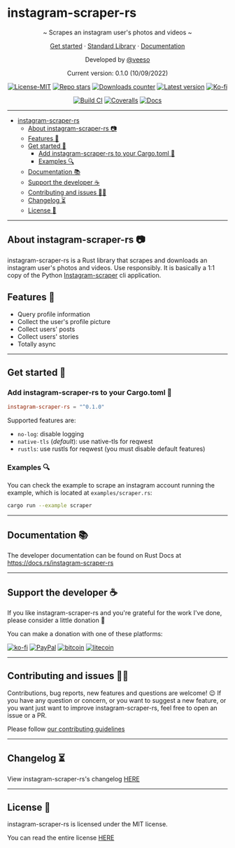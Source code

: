# instagram-scraper-rs

<p align="center">~ Scrapes an instagram user's photos and videos ~</p>
<p align="center">
  <a href="#get-started-">Get started</a>
  ·
  <a href="https://github.com/veeso/instagram-scraper-rs-stdlib" target="_blank">Standard Library</a>
  ·
  <a href="https://docs.rs/instagram-scraper-rs" target="_blank">Documentation</a>
</p>

<p align="center">Developed by <a href="https://veeso.github.io/" target="_blank">@veeso</a></p>
<p align="center">Current version: 0.1.0 (10/09/2022)</p>

<p align="center">
  <a href="https://opensource.org/licenses/MIT"
    ><img
      src="https://img.shields.io/badge/License-MIT-teal.svg"
      alt="License-MIT"
  /></a>
  <a href="https://github.com/veeso/instagram-scraper-rs/stargazers"
    ><img
      src="https://img.shields.io/github/stars/veeso/instagram-scraper-rs.svg"
      alt="Repo stars"
  /></a>
  <a href="https://crates.io/crates/instagram-scraper-rs"
    ><img
      src="https://img.shields.io/crates/d/instagram-scraper-rs.svg"
      alt="Downloads counter"
  /></a>
  <a href="https://crates.io/crates/instagram-scraper-rs"
    ><img
      src="https://img.shields.io/crates/v/instagram-scraper-rs.svg"
      alt="Latest version"
  /></a>
  <a href="https://ko-fi.com/veeso">
    <img
      src="https://img.shields.io/badge/donate-ko--fi-red"
      alt="Ko-fi"
  /></a>
</p>
<p align="center">
  <a href="https://github.com/veeso/instagram-scraper-rs/actions"
    ><img
      src="https://github.com/veeso/instagram-scraper-rs/workflows/Build/badge.svg"
      alt="Build CI"
  /></a>
  <a href="https://coveralls.io/github/veeso/instagram-scraper-rs"
    ><img
      src="https://coveralls.io/repos/github/veeso/instagram-scraper-rs/badge.svg"
      alt="Coveralls"
  /></a>
  <a href="https://docs.rs/instagram-scraper-rs"
    ><img
      src="https://docs.rs/instagram-scraper-rs/badge.svg"
      alt="Docs"
  /></a>
</p>

---

- [instagram-scraper-rs](#instagram-scraper-rs)
  - [About instagram-scraper-rs 📷](#about-instagram-scraper-rs-)
  - [Features 🎁](#features-)
  - [Get started 🏁](#get-started-)
    - [Add instagram-scraper-rs to your Cargo.toml 🦀](#add-instagram-scraper-rs-to-your-cargotoml-)
    - [Examples 🔍](#examples-)
  - [Documentation 📚](#documentation-)
  - [Support the developer ☕](#support-the-developer-)
  - [Contributing and issues 🤝🏻](#contributing-and-issues-)
  - [Changelog ⏳](#changelog-)
  - [License 📃](#license-)

---

## About instagram-scraper-rs 📷

instagram-scraper-rs is a Rust library that scrapes and downloads an instagram user's photos and videos. Use responsibly.
It is basically a 1:1 copy of the Python [Instagram-scraper](https://github.com/arc298/instagram-scraper) cli application.

## Features 🎁

- Query profile information
- Collect the user's profile picture
- Collect users' posts
- Collect users' stories
- Totally async

---

## Get started 🏁

### Add instagram-scraper-rs to your Cargo.toml 🦀

```toml
instagram-scraper-rs = "^0.1.0"
```

Supported features are:

- `no-log`: disable logging
- `native-tls` (*default*): use native-tls for reqwest
- `rustls`: use rustls for reqwest (you must disable default features)

### Examples 🔍

You can check the example to scrape an instagram account running the example, which is located at `examples/scraper.rs`:

```sh
cargo run --example scraper
```

---

## Documentation 📚

The developer documentation can be found on Rust Docs at <https://docs.rs/instagram-scraper-rs>

---

## Support the developer ☕

If you like instagram-scraper-rs and you're grateful for the work I've done, please consider a little donation 🥳

You can make a donation with one of these platforms:

[![ko-fi](https://img.shields.io/badge/Ko--fi-F16061?style=for-the-badge&logo=ko-fi&logoColor=white)](https://ko-fi.com/veeso)
[![PayPal](https://img.shields.io/badge/PayPal-00457C?style=for-the-badge&logo=paypal&logoColor=white)](https://www.paypal.me/chrisintin)
[![bitcoin](https://img.shields.io/badge/Bitcoin-ff9416?style=for-the-badge&logo=bitcoin&logoColor=white)](https://btc.com/bc1qvlmykjn7htz0vuprmjrlkwtv9m9pan6kylsr8w)
[![litecoin](https://img.shields.io/badge/Litecoin-345d9d?style=for-the-badge&logo=Litecoin&logoColor=white)](https://blockchair.com/litecoin/address/ltc1q89a7f859gt7nuekvnuuc25wapkq2f8ny78mp8l)

---

## Contributing and issues 🤝🏻

Contributions, bug reports, new features and questions are welcome! 😉
If you have any question or concern, or you want to suggest a new feature, or you want just want to improve instagram-scraper-rs, feel free to open an issue or a PR.

Please follow [our contributing guidelines](CONTRIBUTING.md)

---

## Changelog ⏳

View instagram-scraper-rs's changelog [HERE](CHANGELOG.md)

---

## License 📃

instagram-scraper-rs is licensed under the MIT license.

You can read the entire license [HERE](LICENSE)
